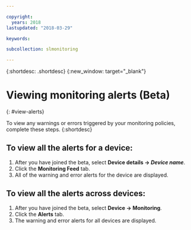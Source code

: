 ```yaml
---

copyright:
  years: 2018
lastupdated: "2018-03-29"

keywords:

subcollection: slmonitoring

---
```


{:shortdesc: .shortdesc}
{:new_window: target="_blank"}

# Viewing monitoring alerts (Beta)
{: #view-alerts}

To view any warnings or errors triggered by your monitoring policies, complete these steps.
{:shortdesc}

## To view all the alerts for a device:
 1. After you have joined the beta, select **Device details -> *Device name***.
 2. Click the **Monitoring Feed** tab.
 3. All of the warning and error alerts for the device are displayed.

## To view all the alerts across devices:
 1. After you have joined the beta, select **Device -> Monitoring**.
 2. Click the **Alerts** tab.
 3. The warning and error alerts for all devices are displayed.
